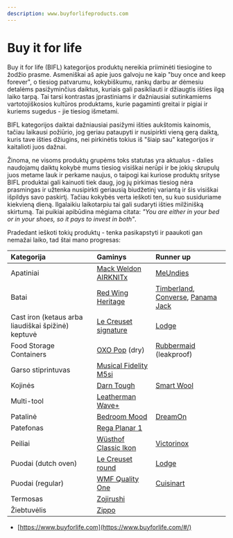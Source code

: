 ```yaml
---
description: www.buyforlifeproducts.com
---
```


# Buy it for life

Buy it for life \(BIFL\) kategorijos produktų nereikia priiminėti tiesiogine to žodžio prasme. Asmeniškai aš apie juos galvoju ne kaip "buy once and keep forever", o tiesiog patvarumu, kokybiškumu, rankų darbu ar dėmesiu detalėms pasižyminčius daiktus, kuriais gali pasikliauti ir džiaugtis išties ilgą laiko tarpą. Tai tarsi kontrastas įprastiniams ir dažniausiai sutinkamiems vartotojiškosios kultūros produktams, kurie pagaminti greitai ir pigiai ir kuriems sugedus - jie tiesiog išmetami. 

BIFL kategorijos daiktai dažniausiai pasižymi išties aukštomis kainomis, tačiau laikausi požiūrio, jog geriau pataupyti ir nusipirkti vieną gerą daiktą, kuris tave išties džiugins, nei pirkinėtis tokius iš "šiaip sau" kategorijos ir kaitalioti juos dažnai.

Žinoma, ne visoms produktų grupėms toks statutas yra aktualus - dalies naudojamų daiktų kokybė mums tiesiog visiškai nerūpi ir be jokių skrupulų juos metame lauk ir perkame naujus, o taipogi kai kuriose produktų srityse BIFL produktai gali kainuoti tiek daug, jog jų pirkimas tiesiog nėra prasmingas ir užtenka nusipirkti geriausią biudžetinį variantą ir šis visiškai išpildys savo paskirtį. Tačiau kokybės verta ieškoti ten, su kuo susiduriame kiekvieną dieną. Ilgalaikiu laikotarpiu tai gali sudaryti išties milžinišką skirtumą. Tai puikiai apibūdina mėgiama citata: _"You are either in your bed or in your shoes, so it pays to invest in both"_.

Pradedant ieškoti tokių produktų - tenka pasikapstyti ir paaukoti gan nemažai laiko, tad štai mano progresas:

| Kategorija | Gaminys | Runner up |
| :--- | :--- | :--- |
| Apatiniai | [Mack Weldon AIRKNITx](https://mackweldon.com/collections/boxer-briefs/products/3-pack-airknitx-boxer-briefs) | [MeUndies](https://www.meundies.com/products/boxer-brief) |
| Batai | [Red Wing Heritage](https://www.redwingheritage.eu/eu/EUR/footwear) | [Timberland](https://www.timberland.co.uk/shop/en/tbl-uk/men-footwear), [Converse](https://www.converse.com/dk/en/products/converse/men/sneakers/all-sneakers?lang=en_DK&pmid=AllOrderable-AllComingSoon-products-promotion&pmpt=PROMOTION_PRODUCT_TYPE_QUALIFYING&prefn1=materialMulti&prefv1=Leather&srule=price-high-to-low&start=0&sz=32), [Panama Jack](https://www.panamajackshop.com/uk/en/man/footwear/shoes) |
| Cast iron \(ketaus arba liaudiškai špižinė\) keptuvė | [Le Creuset signature](https://www.lecreuset.com/signature-skillet) | [Lodge](https://www.lodgemfg.com/product/chef-collection-skillet) |
| Food Storage Containers | [OXO Pop](https://www.oxo.com/categories/cleaning-organization/kitchen/pop-containers.html) \(dry\) | [Rubbermaid](https://www.amazon.com/gp/product/B01JCNEIC6/ref=as_li_qf_asin_il_tl?ie=UTF8&tag=mrp01-20&creative=9325&linkCode=as2&creativeASIN=B01JCNEIC6&linkId=366673ffb16df80dc967166e57644e48) \(leakproof\) |
| Garso stiprintuvas | [Musical Fidelity M5si](https://www.musicalfidelity.com/products/m5series/m5si) |  |
| Kojinės | [Darn Tough](https://darntough.com/collections/mens-hike-trek/material-merino-wool) | [Smart Wool](https://www.smartwool.com/shop/mens-wool-socks-1) |
| Multi-tool | [Leatherman Wave+](https://www.leatherman.com/wave-10.html) |  |
| Patalinė | [Bedroom Mood](https://bedroommood.com/lt/egyptian-cotton-duvet-sets) | [DreamOn](https://www.dreamonhome.lt/collections/comfort-collection) |
| Patefonas | [Rega Planar 1](https://theaudiophileman.com/planar-1/) |  |
| Peiliai | [Wüsthof Classic Ikon](https://www.wuesthof.com/en-lt/series/) | [Victorinox](https://www.swissarmy.com/us/en/Products/Cutlery/Paring-Knives/c/CUT_ParingKnives?ScrollPosition=0&maxResults=30) |
| Puodai \(dutch oven\) | [Le Creuset round](https://www.lecreuset.com/round-dutch-oven) | [Lodge](https://www.amazon.com/Lodge-Enameled-Classic-Enamel-Island/dp/B000N501BK) |
| Puodai \(regular\) | [WMF Quality One](https://www.wmf.com/en/pots/pan-sets/kochgeschirr-set-4-teilig-quality-one-77414638.html) | [Cuisinart](https://www.cuisinart.com/shopping/cookware/stylish-cookware-sets/mcp-12n) |
| Termosas | [Zojirushi](https://www.zojirushi.com/app/category/vacuum-insulated-mugs-bottles) |  |
| Žiebtuvėlis | [Zippo](http://zippo.lt/products/ziebtuveliai) |  |

* [https://www.buyforlife.com](https://www.buyforlife.com/#/)

